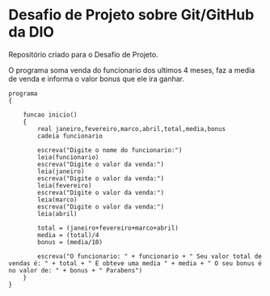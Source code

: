 # Desafio de Projeto sobre Git/GitHub da DIO
Repositório criado para o Desafio de Projeto.

O programa soma venda do funcionario dos ultimos 4 meses, faz a media de venda e informa o valor bonus que ele ira ganhar.
	

	programa
	{
		
		funcao inicio()
		{
			real janeiro,fevereiro,marco,abril,total,media,bonus
			cadeia funcionario
			
			escreva("Digite o nome do funcionario:")
			leia(funcionario)
			escreva("Digite o valor da venda:")
			leia(janeiro)
			escreva("Digite o valor da venda:")
			leia(fevereiro)
			escreva("Digite o valor da venda:")
			leia(marco)
			escreva("Digite o valor da venda:")
			leia(abril)
	
			total = (janeiro+fevereiro+marco+abril)
			media = (total)/4
			bonus = (media/10)
	
			escreva("O funcionario: " + funcionario + " Seu valor total de vendas é: " + total + " E obteve uma media " + media + " O seu bonus é no valor de: " + bonus + " Parabens")
		}
	}
